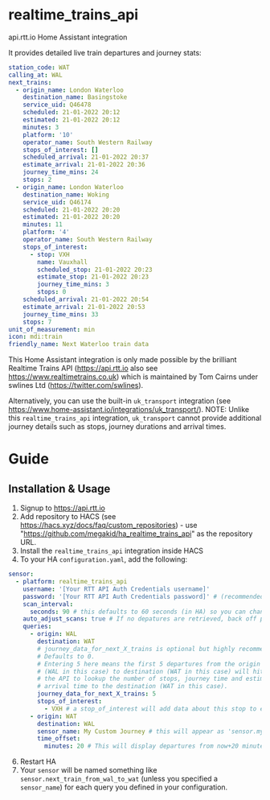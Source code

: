 # realtime_trains_api
api.rtt.io Home Assistant integration

It provides detailed live train departures and journey stats:

```yaml
station_code: WAT
calling_at: WAL
next_trains:
  - origin_name: London Waterloo
    destination_name: Basingstoke
    service_uid: Q46478
    scheduled: 21-01-2022 20:12
    estimated: 21-01-2022 20:12
    minutes: 3
    platform: '10'
    operator_name: South Western Railway
    stops_of_interest: []
    scheduled_arrival: 21-01-2022 20:37
    estimate_arrival: 21-01-2022 20:36
    journey_time_mins: 24
    stops: 2
  - origin_name: London Waterloo
    destination_name: Woking
    service_uid: Q46174
    scheduled: 21-01-2022 20:20
    estimated: 21-01-2022 20:20
    minutes: 11
    platform: '4'
    operator_name: South Western Railway
    stops_of_interest:
      - stop: VXH
        name: Vauxhall
        scheduled_stop: 21-01-2022 20:23
        estimate_stop: 21-01-2022 20:23
        journey_time_mins: 3
        stops: 0
    scheduled_arrival: 21-01-2022 20:54
    estimate_arrival: 21-01-2022 20:53
    journey_time_mins: 33
    stops: 7
unit_of_measurement: min
icon: mdi:train
friendly_name: Next Waterloo train data
```

This Home Assistant integration is only made possible by the brilliant Realtime Trains API (https://api.rtt.io also see https://www.realtimetrains.co.uk) which is maintained by Tom Cairns under swlines Ltd (https://twitter.com/swlines).

Alternatively, you can use the built-in `uk_transport` integration (see https://www.home-assistant.io/integrations/uk_transport/).  NOTE: Unlike this `realtime_trains_api` integration, `uk_transport` cannot provide additional journey details such as stops, journey durations and arrival times.

# Guide

## Installation & Usage

1. Signup to https://api.rtt.io
2. Add repository to HACS (see https://hacs.xyz/docs/faq/custom_repositories) - use "https://github.com/megakid/ha_realtime_trains_api" as the repository URL.
3. Install the `realtime_trains_api` integration inside HACS
5. To your HA `configuration.yaml`, add the following:
```yaml
sensor:
  - platform: realtime_trains_api
    username: '[Your RTT API Auth Credentials username]'
    password: '[Your RTT API Auth Credentials password]' # (recommended to use '!secret my_rtt_password' and add to secrets.yaml)
    scan_interval:
      seconds: 90 # this defaults to 60 seconds (in HA) so you can change this.  Dont set it too frequent or you might get blocked for abuse of the RTT API.        
    auto_adjust_scans: true # If no depatures are retrieved, back off polling interval to 30 mins (until there are some trains)
    queries:
      - origin: WAL
        destination: WAT
        # journey_data_for_next_X_trains is optional but highly recommended, 
        # Defaults to 0. 
        # Entering 5 here means the first 5 departures from the origin 
        # (WAL in this case) to destination (WAT in this case) will hit 
        # the API to lookup the number of stops, journey time and estimated
        # arrival time to the destination (WAT in this case).
        journey_data_for_next_X_trains: 5 
        stops_of_interest:
          - VXH # a stop_of_interest will add data about this stop to each train's data (only if journey_data is gathered for that journey).  Means you can add more context to the train journey (e.g. my commute can start at two stops for some trains, only one for others meaning it might change my choice of train if I can get on at VXH instead of WAT)
      - origin: WAT
        destination: WAL
        sensor_name: My Custom Journey # this will appear as 'sensor.my_custom_journey'
        time_offset:
          minutes: 20 # This will display departures from now+20 minutes - useful if the station is 20 minutes travel/walk away.
```
6. Restart HA
7. Your `sensor` will be named something like `sensor.next_train_from_wal_to_wat` (unless you specified a `sensor_name`) for each query you defined in your configuration.
